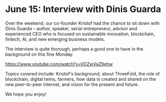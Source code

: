 # June 15: Interview with Dinis Guarda

Over the weekend, our co-founder Kristof had the chance to sit down with Dinis Guarda – author, speaker, serial entrepreneur, advisor and experienced CEO who is focused on sustainable innovation, blockchain, fintech, AI, and new emerging business models.

The interview is quite thorough, perhaps a good one to have in the background on this fine Monday.

https://www.youtube.com/watch?v=VOZwVaZ9ehw

Topics covered include: Kristof's background, about ThreeFold, the role of blockchain, digital twins, farmers, how data is created and shared on the new peer-to-peer internet, and vision for the present and future.

We hope you enjoy!
